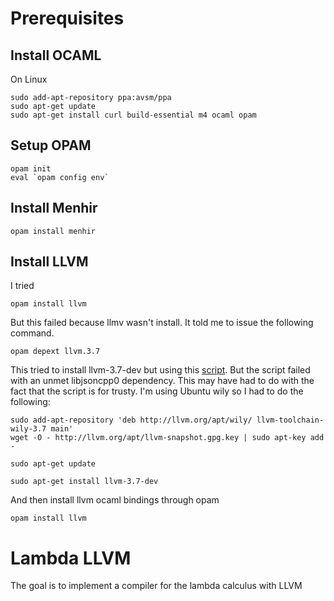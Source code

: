 # Prerequisites

## Install OCAML

On Linux

```
sudo add-apt-repository ppa:avsm/ppa
sudo apt-get update
sudo apt-get install curl build-essential m4 ocaml opam
```

## Setup OPAM

```
opam init
eval `opam config env`
```

## Install Menhir

```
opam install menhir
```

## Install LLVM

I tried

```
opam install llvm
```

But this failed because llmv wasn't install. It told me to issue the following command.

```
opam depext llvm.3.7
```

This tried to install llvm-3.7-dev but using this
[script](https://gist.githubusercontent.com/jpdeplaix/f930a62bb00b573e19f4/raw/9515dd708c65d567cf8e366dac61e0933d4b896b/gistfile1.txt).
But the script failed with an unmet libjsoncpp0 dependency. This may
have had to do with the fact that the script is for trusty. I'm using
Ubuntu wily so I had to do the following:

```
sudo add-apt-repository 'deb http://llvm.org/apt/wily/ llvm-toolchain-wily-3.7 main'
wget -O - http://llvm.org/apt/llvm-snapshot.gpg.key | sudo apt-key add -

sudo apt-get update

sudo apt-get install llvm-3.7-dev
```

And then install llvm ocaml bindings through opam

```
opam install llvm
```


# Lambda LLVM

The goal is to implement a compiler for the lambda calculus with LLVM
